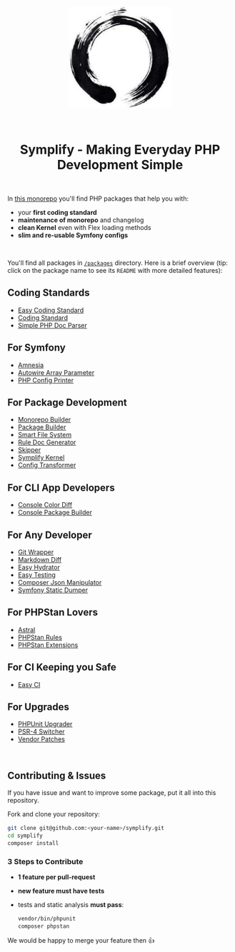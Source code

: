 <div align="center">
    <br>
    <img src="/docs/zen.jpg?v=3">
    <br>
    <br>
    <br>
    <h1>Symplify - Making Everyday PHP Development Simple</h1>
    <br>
</div>

In [this monorepo](https://www.tomasvotruba.com/blog/2019/10/28/all-you-always-wanted-to-know-about-monorepo-but-were-afraid-to-ask/) you'll find PHP packages that help you with:

* your **first coding standard**
* **maintenance of monorepo** and changelog
* **clean Kernel** even with Flex loading methods
* **slim and re-usable Symfony configs**

<br>

You'll find all packages in [`/packages`](/packages) directory. Here is a brief overview (tip: click on the package name to see its `README` with more detailed features):

## Coding Standards

- [Easy Coding Standard](https://github.com/symplify/easy-coding-standard)
- [Coding Standard](https://github.com/symplify/coding-standard)
- [Simple PHP Doc Parser](https://github.com/symplify/simple-php-doc-parser)

## For Symfony

- [Amnesia](https://github.com/symplify/amnesia)
- [Autowire Array Parameter](https://github.com/symplify/autowire-array-parameter)
- [PHP Config Printer](https://github.com/symplify/php-config-printer)

## For Package Development

- [Monorepo Builder](https://github.com/symplify/monorepo-builder)
- [Package Builder](https://github.com/symplify/package-builder)
- [Smart File System](https://github.com/symplify/smart-file-system)
- [Rule Doc Generator](https://github.com/symplify/rule-doc-generator)
- [Skipper](https://github.com/symplify/skipper)
- [Symplify Kernel](https://github.com/symplify/symplify-kernel)
- [Config Transformer](https://github.com/symplify/config-transformer)

## For CLI App Developers

- [Console Color Diff](https://github.com/symplify/console-color-diff)
- [Console Package Builder](https://github.com/symplify/console-package-builder)

## For Any Developer

- [Git Wrapper](https://github.com/symplify/git-wrapper)
- [Markdown Diff](https://github.com/symplify/markdown-diff)
- [Easy Hydrator](https://github.com/symplify/easy-hydrator)
- [Easy Testing](https://github.com/symplify/easy-testing)
- [Composer Json Manipulator](https://github.com/symplify/composer-json-manipulator)
- [Symfony Static Dumper](https://github.com/symplify/symfony-static-dumper)

## For PHPStan Lovers

- [Astral](https://github.com/symplify/astral)
- [PHPStan Rules](https://github.com/symplify/phpstan-rules)
- [PHPStan Extensions](https://github.com/symplify/phpstan-extensions)

## For CI Keeping you Safe

- [Easy CI](https://github.com/symplify/easy-ci)

## For Upgrades

- [PHPUnit Upgrader](https://github.com/symplify/phpunit-upgrader)
- [PSR-4 Switcher](https://github.com/symplify/psr4-switcher)
- [Vendor Patches](https://github.com/symplify/vendor-patches)

<br>

## Contributing & Issues

If you have issue and want to improve some package, put it all into this repository.

Fork and clone your repository:

```bash
git clone git@github.com:<your-name>/symplify.git
cd symplify
composer install
```

### 3 Steps to Contribute

- **1 feature per pull-request**
- **new feature must have tests**
- tests and static analysis **must pass**:

    ```bash
    vendor/bin/phpunit
    composer phpstan
    ```

We would be happy to merge your feature then :+1:
